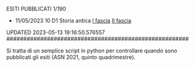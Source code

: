 ESITI PUBBLICATI 1/190 

- 11/05/2023 10 D1  Storia antica	 [I fascia](https://asn21.cineca.it/pubblico/miur/esito/10%252FD1/1/5) [II fascia](https://asn21.cineca.it/pubblico/miur/esito/10%252FD1/2/5) 

UPDATED 2023-05-13 19:16:50.576557
######################################################

Si tratta di un semplice script in python per controllare quando sono pubblicati gli esiti (ASN 2021, quinto quadrimestre).

